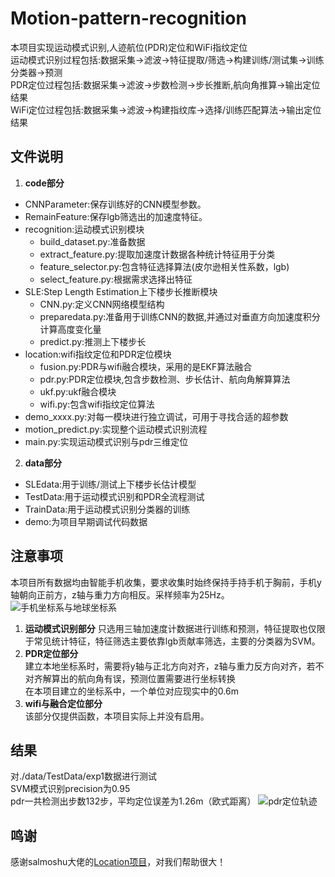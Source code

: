 # Motion-pattern-recognition
本项目实现运动模式识别,人迹航位(PDR)定位和WiFi指纹定位    
运动模式识别过程包括:数据采集->滤波->特征提取/筛选->构建训练/测试集->训练分类器->预测  
PDR定位过程包括:数据采集->滤波->步数检测->步长推断,航向角推算->输出定位结果  
WiFi定位过程包括:数据采集->滤波->构建指纹库->选择/训练匹配算法->输出定位结果
## 文件说明
1. **code部分**  
+ CNNParameter:保存训练好的CNN模型参数。  
+ RemainFeature:保存lgb筛选出的加速度特征。  
+ recognition:运动模式识别模块
   + build_dataset.py:准备数据
   + extract_feature.py:提取加速度计数据各种统计特征用于分类
   + feature_selector.py:包含特征选择算法(皮尔逊相关性系数，lgb)
   + select_feature.py:根据需求选择出特征
+ SLE:Step Length Estimation上下楼步长推断模块  
   + CNN.py:定义CNN网络模型结构  
   + preparedata.py:准备用于训练CNN的数据,并通过对垂直方向加速度积分计算高度变化量
   + predict.py:推测上下楼步长  
+ location:wifi指纹定位和PDR定位模块  
   +  fusion.py:PDR与wifi融合模块，采用的是EKF算法融合
   +  pdr.py:PDR定位模块,包含步数检测、步长估计、航向角解算算法
   +  ukf.py:ukf融合模块
   +  wifi.py:包含wifi指纹定位算法
+ demo_xxxx.py:对每一模块进行独立调试，可用于寻找合适的超参数
+ motion_predict.py:实现整个运动模式识别流程
+ main.py:实现运动模式识别与pdr三维定位
2. **data部分**  
+ SLEdata:用于训练/测试上下楼步长估计模型
+ TestData:用于运动模式识别和PDR全流程测试
+ TrainData:用于运动模式识别分类器的训练
+ demo:为项目早期调试代码数据  
## 注意事项  
本项目所有数据均由智能手机收集，要求收集时始终保持手持手机于胸前，手机y轴朝向正前方，z轴与重力方向相反。采样频率为25Hz。![手机坐标系与地球坐标系](https://github.com/YuDa97/Motion-pattern-recognition/blob/main/Figure/phone&ENU_coordinate.jpg)
1. **运动模式识别部分**
只选用三轴加速度计数据进行训练和预测，特征提取也仅限于常见统计特征，特征筛选主要依靠lgb贡献率筛选，主要的分类器为SVM。
2. **PDR定位部分**  
建立本地坐标系时，需要将y轴与正北方向对齐，z轴与重力反方向对齐，若不对齐解算出的航向角有误，预测位置需要进行坐标转换  
在本项目建立的坐标系中，一个单位对应现实中的0.6m
3. **wifi与融合定位部分**  
该部分仅提供函数，本项目实际上并没有启用。
## 结果
对./data/TestData/exp1数据进行测试  
SVM模式识别precision为0.95  
pdr一共检测出步数132步，平均定位误差为1.26m（欧式距离）
![pdr定位轨迹](https://github.com/YuDa97/Motion-pattern-recognition/blob/main/Figure/pdr_trace.png)
## 鸣谢
感谢salmoshu大佬的[Location项目](https://github.com/salmoshu/location)，对我们帮助很大！
